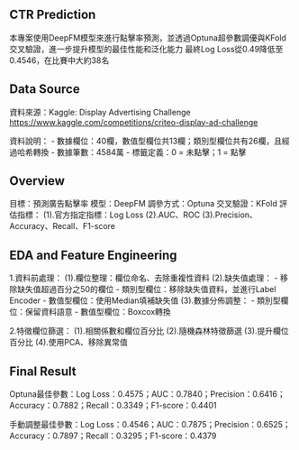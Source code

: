 ## CTR Prediction
本專案使用DeepFM模型來進行點擊率預測，並透過Optuna超參數調優與KFold交叉驗證，進一步提升模型的最佳性能和泛化能力
最終Log Loss從0.49降低至0.4546，在比賽中大約38名

## Data Source
資料來源：Kaggle: Display Advertising Challenge
https://www.kaggle.com/competitions/criteo-display-ad-challenge

資料說明：
    - 數據欄位：40欄，數值型欄位共13欄；類別型欄位共有26欄，且經過哈希轉換
    - 數據筆數：4584萬
    - 標籤定義：0 = 未點擊；1 = 點擊

## Overview
目標：預測廣告點擊率
模型：DeepFM
調參方式：Optuna
交叉驗證：KFold
評估指標：
    (1).官方指定指標：Log Loss
    (2).AUC、ROC
    (3).Precision、Accuracy、Recall、F1-score

## EDA and Feature Engineering
1.資料前處理：
    (1).欄位整理：欄位命名、去除重複性資料
    (2).缺失值處理：
        - 移除缺失值超過百分之50的欄位
        - 類別型欄位：移除缺失值資料，並進行Label Encoder
        - 數值型欄位：使用Median填補缺失值
    (3).數據分佈調整：
        - 類別型欄位：保留資料語意
        - 數值型欄位：Boxcox轉換

2.特徵欄位篩選：
    (1).相關係數和欄位百分比
    (2).隨機森林特徵篩選
    (3).提升欄位百分比
    (4).使用PCA、移除異常值

## Final Result
Optuna最佳參數：Log Loss：0.4575；AUC：0.7840；Precision：0.6416；Accuracy：0.7882；Recall：0.3349；F1-score：0.4401

手動調整最佳參數：Log Loss：0.4546；AUC：0.7875；Precision：0.6525；Accuracy：0.7897；Recall：0.3295；F1-score：0.4379